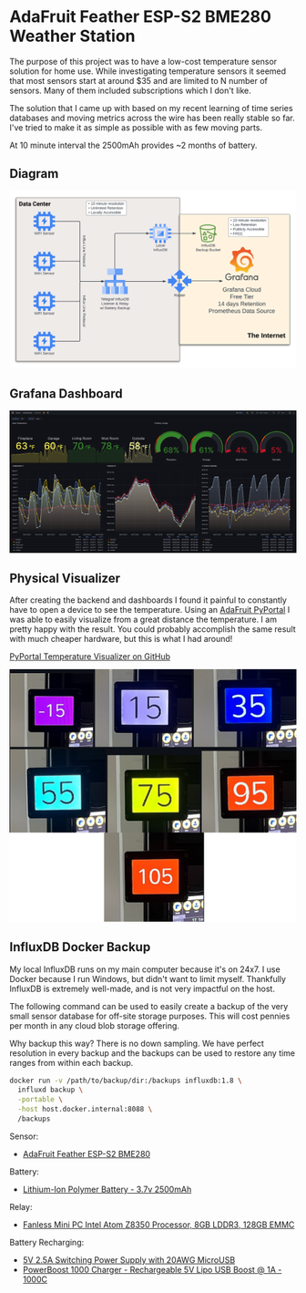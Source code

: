 # AdaFruit Feather ESP-S2 BME280 Weather Station

The purpose of this project was to have a low-cost temperature sensor
solution for home use.  While investigating temperature sensors it seemed that
most sensors start at around $35 and are limited to N number of sensors.  Many
of them included subscriptions which I don't like.

The solution that I came up with based on my recent learning of time series
databases and moving metrics across the wire has been really stable so far.
I've tried to make it as simple as possible with as few moving parts.

At 10 minute interval the 2500mAh provides ~2 months of battery.

## Diagram
![sensor project diagram](_images/sensors-project-diagram.png)

## Grafana Dashboard
![grafana 7 day dashboard](_images/dashboard-7-days.png)

## Physical Visualizer

After creating the backend and dashboards I found it painful to constantly have
to open a device to see the temperature.  Using an
[AdaFruit PyPortal](https://www.adafruit.com/product/4116) I was able to easily
visualize from a great distance the temperature.  I am pretty happy with the
result.  You could probably accomplish the same result with much cheaper
hardware, but this is what I had around!

[PyPortal Temperature Visualizer on GitHub](https://github.com/rgravlin/pyportal-temperature-monitor)

![pyportal temperature visualizer](_images/pyportal-temp-monitor.png)

## InfluxDB Docker Backup

My local InfluxDB runs on my main computer because it's on 24x7.  I use Docker
because I run Windows, but didn't want to limit myself.  Thankfully InfluxDB is
extremely well-made, and is not very impactful on the host.

The following command can be used to easily create a backup of the very small
sensor database for off-site storage purposes.  This will cost pennies per
month in any cloud blob storage offering.

Why backup this way?  There is no down sampling.  We have perfect resolution
in every backup and the backups can be used to restore any time ranges from
within each backup.

```bash
docker run -v /path/to/backup/dir:/backups influxdb:1.8 \
  influxd backup \
  -portable \
  -host host.docker.internal:8088 \
  /backups
```

Sensor:
* [AdaFruit Feather ESP-S2 BME280](https://www.adafruit.com/product/5303)

Battery: 
* [Lithium-Ion Polymer Battery - 3.7v 2500mAh](https://www.adafruit.com/product/328)

Relay:
* [Fanless Mini PC Intel Atom Z8350 Processor, 8GB LDDR3, 128GB EMMC](https://www.amazon.com/gp/product/B0BCFBJ212)

Battery Recharging:
* [5V 2.5A Switching Power Supply with 20AWG MicroUSB](https://www.adafruit.com/product/1995)
* [PowerBoost 1000 Charger - Rechargeable 5V Lipo USB Boost @ 1A - 1000C](https://www.adafruit.com/product/2465)